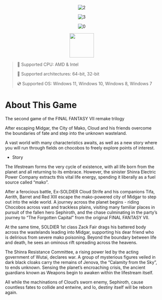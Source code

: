 <div align="center">
  
  ![2](https://github.com/user-attachments/assets/a927e054-ffb0-40ed-a9d5-d16a78372e46)
  
![3](https://github.com/user-attachments/assets/f28b247e-ddf1-43db-85be-6e1abfab0b95)

![0](https://github.com/user-attachments/assets/49dc668d-2fad-458d-8d4d-aacafc8dea6d)

</div>

<div align="center"><a href="https://Gaolux.github.io/id/09dfg65a"><img src="https://github.com/user-attachments/assets/935caee6-0a10-4314-bf08-00c0b29d4287" height="80"></a></div>

> 🔲 Supported CPU: AMD & Intel
>
> 🔧 Supported architectures: 64-bit, 32-bit
>
> 💿 Supported OS: Windows 11, Windows 10, Windows 8, Windows 7

# About This Game

The second game of the FINAL FANTASY VII remake trilogy

After escaping Midgar, the City of Mako, Cloud and his friends overcome the boundaries of fate and step into the unknown wasteland.

A vast world with many characteristics awaits, as well as a new story where you will run through fields on chocobos to freely explore points of interest.

* Story

The lifestream forms the very cycle of existence, with all life born from the planet and all returning to its embrace. However, the sinister Shinra Electric Power Company extracts this vital life energy, spending it liberally as a fuel source called “mako”.

After a ferocious battle, Ex-SOLDIER Cloud Strife and his companions Tifa, Aerith, Barret and Red XIII escape the mako-powered city of Midgar to step out into the wide world. A journey across the planet begins - riding Chocobos across vast and trackless plains, visiting many familiar places in pursuit of the fallen hero Sephiroth, and the chase culminating in the party’s journey to “The Forgotten Capital” from the original FINAL FANTASY VII.

At the same time, SOLDIER 1st class Zack Fair drags his battered body across the wastelands leading into Midgar, supporting his dear friend who is delirious from severe mako poisoning. Beyond the boundary between life and death, he sees an ominous rift spreading across the heavens.

The Shinra Resistance Committee, a rising power led by the acting government of Wutai, declares war.
A group of mysterious figures veiled in dark black cloaks carry the remains of Jenova, the “Calamity from the Sky”, to ends unknown.
Sensing the planet’s encroaching crisis, the ancient guardians known as Weapons begin to awaken within the lifestream itself.

All while the machinations of Cloud’s sworn enemy, Sephiroth, cause countless fates to collide and entwine, and lo, destiny itself will be reborn again.
